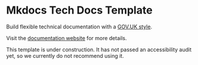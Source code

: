# Mkdocs Tech Docs Template

Build flexible technical documentation with a [GOV.UK style](https://design-system.service.gov.uk/).

Visit the [documentation website](https://ministryofjustice.github.io/mkdocs-tech-docs-template/) for more details.

This template is under construction. It has not passed an accessibility audit yet, so we currently do not recommend using it.

